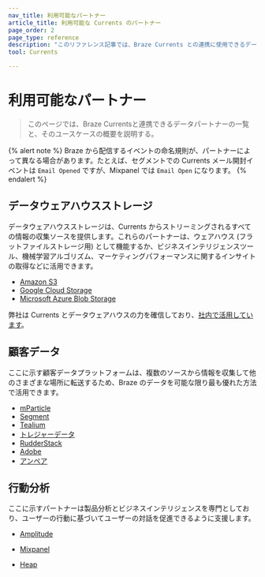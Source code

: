 ```yaml
---
nav_title: 利用可能なパートナー
article_title: 利用可能な Currents のパートナー
page_order: 2
page_type: reference
description: "このリファレンス記事では、Braze Currents との連携に使用できるデータパートナーとそのユースケースについて概説します。"
tool: Currents

---
```


# 利用可能なパートナー

> このページでは、Braze Currentsと連携できるデータパートナーの一覧と、そのユースケースの概要を説明する。 

{% alert note %}
Braze から配信するイベントの命名規則が、パートナーによって異なる場合があります。たとえば、セグメントでの Currents メール開封イベントは `Email Opened` ですが、Mixpanel では `Email Open` になります。
{% endalert %}

## データウェアハウスストレージ
データウェアハウスストレージは、Currents からストリーミングされるすべての情報の収集ソースを提供します。これらのパートナーは、ウェアハウス (フラットファイルストレージ用) として機能するか、ビジネスインテリジェンスツール、機械学習アルゴリズム、マーケティングパフォーマンスに関するインサイトの取得などに活用できます。

* [Amazon S3]({{site.baseurl}}/partners/data_and_analytics/cloud_storage/amazon_s3/)
* [Google Cloud Storage]({{site.baseurl}}/partners/data_and_analytics/cloud_storage/google_cloud_storage_for_currents/)
* [Microsoft Azure Blob Storage]({{site.baseurl}}/partners/data_and_analytics/cloud_storage/microsoft_azure_blob_storage_for_currents/)

弊社は Currents とデータウェアハウスの力を確信しており、[社内で活用しています]({{site.baseurl}}/user_guide/data/braze_currents/how_braze_uses_currents/)。

## 顧客データ

ここに示す顧客データプラットフォームは、複数のソースから情報を収集して他のさまざまな場所に転送するため、Braze のデータを可能な限り最も優れた方法で活用できます。

* [mParticle]({{site.baseurl}}/partners/mparticle_for_currents/)
* [Segment]({{site.baseurl}}/partners/data_and_analytics/customer_data_platform/segment/segment_for_currents/)
* [Tealium]({{site.baseurl}}/partners/data_and_infrastructure_agility/customer_data_platform/tealium/tealium_for_currents#tealium-for-currents)
* [トレジャーデータ]({{site.baseurl}}/partners/data_and_analytics/customer_data_platform/treasure_data/treasure_data_for_currents/)
* [RudderStack]({{site.baseurl}}/partners/data_and_analytics/customer_data_platform/rudderstack/rudderstack_for_currents/)
* [Adobe]({{site.baseurl}}/partners/data_and_analytics/customer_data_platform/adobe/adobe_for_currents/)
* [アンペア]({{site.baseurl}}/partners/data_and_infrastructure_agility/customer_data_platform/amperity/#using-amperity-with-braze-currents)

## 行動分析

ここに示すパートナーは製品分析とビジネスインテリジェンスを専門としており、ユーザーの行動に基づいてユーザーの対話を促進できるように支援します。

* [Amplitude]({{site.baseurl}}/partners/data_and_analytics/customer_data_platform/amplitude/amplitude_for_currents/)

* [Mixpanel]({{site.baseurl}}/partners/data_and_analytics/analytics/mixpanel/)

* [Heap]({{site.baseurl}}/partners/data_and_analytics/analytics/heap/heap_cohort_import/)



